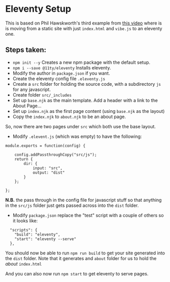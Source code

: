# Eleventy Setup

This is based on Phil Hawskworth's third example from [this video](https://www.netlify.com/blog/2020/03/12/learn-jamstack-with-a-free-3.5-hour-video-of-demos-and-examples/) where is is moving from a static site with just `index.html` and `vibe.js` to an eleventy one.

## Steps taken:
- `npm init --y` Creates a new npm package with the default setup.
- `npm i --save @11ty/eleventy` Installs eleventy.
- Modify the author in `package.json` if you want.
- Create the eleventy config file `.eleventy.js`
- Create a `src` folder for holding the source code, with a subdirectory `js` for any javascript.
- Create folder `src/_includes`
- Set up `base.njk` as the main template. Add a header with a link to the About Page...
- Set up `index.njk` as the first page content (using `base.njk` as the layout)
- Copy the `index.njk` to `about.njk` to be an about page.

So, now there are two pages under `src` which both use the base layout.

- Modify `.elevent.js` (which was empty) to have the following:

```
module.exports = function(config) {

    config.addPassthroughCopy("src/js");
    return {
        dir: {
            input: "src",
            output: "dist"
        }
    };

};
```

**N.B.** the pass through in the config file for javascript stuff so that anything in the `src/js` folder just gets passed across into the `dist` folder.

- Modify `package.json` replace the "test" script with a couple of others so it looks like:

```
  "scripts": {
    "build": "eleventy",
    "start": "eleventy --serve"
  },
```

You should now be able to run `npm run build` to get your site generated into the `dist` folder. Note that it generates and `about` folder for us to hold the *about* `index.html`

And you can also now run `npm start` to get eleventy to serve pages.
